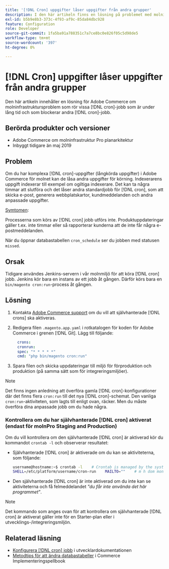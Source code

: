 ```yaml
---
title: '[!DNL Cron] uppgifter låser uppgifter från andra grupper'
description: I den här artikeln finns en lösning på problemet med molninfrastruktur i Adobe Commerce som rör vissa  [!DNL cron] jobb som är igång eller som blockerar andra [!DNL cron] jobb.
exl-id: b5b9e8b3-373c-4f93-af9c-85da84dbc928
feature: Configuration
role: Developer
source-git-commit: 1fa5ba91a788351c7a7ce8bc0e826f05c5d98de5
workflow-type: tm+mt
source-wordcount: '397'
ht-degree: 0%

---
```


# [!DNL Cron] uppgifter låser uppgifter från andra grupper

Den här artikeln innehåller en lösning för Adobe Commerce om molninfrastruktursproblem som rör vissa [!DNL cron]-jobb som är under lång tid och som blockerar andra [!DNL cron]-jobb.

## Berörda produkter och versioner

* Adobe Commerce om molninfrastruktur Pro planarkitektur
* Inbyggt tidigare än maj 2019

## Problem

Om du har komplexa [!DNL cron]-uppgifter (långkörda uppgifter) i Adobe Commerce för molnet kan de låsa andra uppgifter för körning. Indexerarens uppgift indexerar till exempel om ogiltiga indexerare. Det kan ta några timmar att slutföra och det låser andra standardjobb för [!DNL cron], som att skicka e-post, generera webbplatskartor, kundmeddelanden och andra anpassade uppgifter.

<u>Symtomen</u>:

Processerna som körs av [!DNL cron] jobb utförs inte. Produktuppdateringar gäller t.ex. inte timmar eller så rapporterar kunderna att de inte får några e-postmeddelanden.

När du öppnar databastabellen `cron_schedule` ser du jobben med statusen `missed`.

## Orsak

Tidigare användes Jenkins-servern i vår molnmiljö för att köra [!DNL cron] jobb. Jenkins kör bara en instans av ett jobb åt gången. Därför körs bara en `bin/magento cron:run`-process åt gången.

## Lösning

1. Kontakta [Adobe Commerce support](/help/help-center-guide/help-center/magento-help-center-user-guide.md#submit-ticket) om du vill att självhanterade [!DNL crons] ska aktiveras.
1. Redigera filen `.magento.app.yaml` i rotkatalogen för koden för Adobe Commerce i grenen [!DNL Git]. Lägg till följande:

   ```yaml
     crons:
     cronrun:
     spec: "* * * * *"
     cmd: "php bin/magento cron:run"
   ```

1. Spara filen och skicka uppdateringar till miljö för förproduktion och produktion (på samma sätt som för integreringsmiljöer).

>[!NOTE]
>
>Det finns ingen anledning att överföra gamla [!DNL cron]-konfigurationer där det finns flera `cron:run` till det nya [!DNL cron]-schemat. Den vanliga `cron:run`-aktiviteten, som lagts till enligt ovan, räcker. Men du måste överföra dina anpassade jobb om du hade några.

### Kontrollera om du har självhanterade [!DNL cron] aktiverat (endast för molnPro Staging and Production)

Om du vill kontrollera om den självhanterade [!DNL cron] är aktiverad kör du kommandot `crontab -l` och observerar resultatet:

* Självhanterade [!DNL cron] är aktiverade om du kan se aktiviteterna, som följande:

  ```bash
  username@hostname:~$ crontab -l    # Crontab is managed by the system, attempts to edit it directly will fail.
  SHELL=/etc/platform/username/cron-run    MAILTO=""    # m h dom mon dow job_name    * * * * * cronrun
  ```

* Den självhanterade [!DNL cron] är inte aktiverad om du inte kan se aktiviteterna och få felmeddelandet *&quot;du får inte använda det här programmet&quot;*.

>[!NOTE]
>
>Det kommando som anges ovan för att kontrollera om självhanterade [!DNL cron] är aktiverat gäller inte för en Starter-plan eller i utvecklings-/integreringsmiljön.

## Relaterad läsning

* [Konfigurera [!DNL cron] jobb](https://experienceleague.adobe.com/sv/docs/commerce-operations/configuration-guide/cli/configure-cron-jobs) i utvecklardokumentationen
* [Metodtips för att ändra databastabeller](https://experienceleague.adobe.com/sv/docs/commerce-operations/implementation-playbook/best-practices/development/modifying-core-and-third-party-tables#why-adobe-recommends-avoiding-modifications) i Commerce Implementeringspellbook
